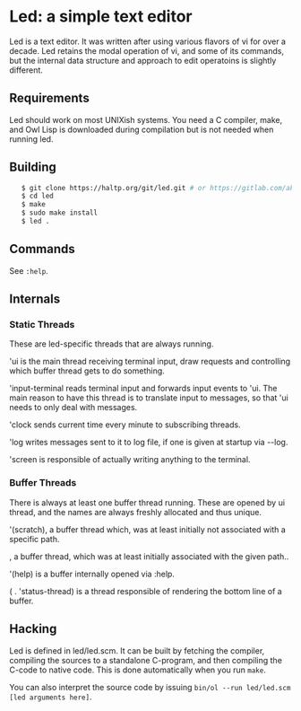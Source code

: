 # Led: a simple text editor

Led is a text editor. It was written after using various flavors of vi for over a decade.
Led retains the modal operation of vi, and some of its commands, but the internal data structure
and approach to edit operatoins is slightly different.


## Requirements

Led should work on most UNIXish systems. You need a C compiler, make, and Owl Lisp is
downloaded during compilation but is not needed when running led.


## Building

```sh
   $ git clone https://haltp.org/git/led.git # or https://gitlab.com/akihe/led
   $ cd led
   $ make
   $ sudo make install
   $ led .
```

## Commands

See `:help`.


## Internals

### Static Threads

These are led-specific threads that are always running.

'ui is the main thread receiving terminal input, draw requests and controlling
which buffer thread gets to do something.

'input-terminal reads terminal input and forwards input events to 'ui. The main
reason to have this thread is to translate input to messages, so that 'ui needs
to only deal with messages.

'clock sends current time every minute to subscribing threads.

'log writes messages sent to it to log file, if one is given at startup via --log.

'screen is responsible of actually writing anything to the terminal.


### Buffer Threads

There is always at least one buffer thread running. These are opened by ui
thread, and the names are always freshly allocated and thus unique.

'(scratch), a buffer thread which, was at least initially not associated with a
specific path.

<string>, a buffer thread, which was at least initially associated with the given
path..

'(help) is a buffer internally opened via :help.

(<buffer-id> . 'status-thread) is a thread responsible of rendering the bottom
line of a buffer.


## Hacking

Led is defined in led/led.scm. It can be built by fetching the compiler,
compiling the sources to a standalone C-program, and then compiling the C-code
to native code. This is done automatically when you run `make`.

You can also interpret the source code by issuing `bin/ol --run led/led.scm
[led arguments here]`.

